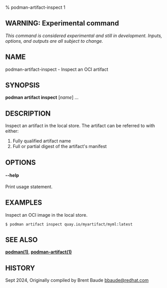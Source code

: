 % podman-artifact-inspect 1


## WARNING: Experimental command
*This command is considered experimental and still in development. Inputs, options, and outputs are all
subject to change.*

## NAME
podman\-artifact\-inspect - Inspect an OCI artifact

## SYNOPSIS
**podman artifact inspect** [*name*] ...

## DESCRIPTION

Inspect an artifact in the local store.  The artifact can be referred to with either:

1. Fully qualified artifact name
2. Full or partial digest of the artifact's manifest

## OPTIONS

#### **--help**

Print usage statement.

## EXAMPLES

Inspect an OCI image in the local store.
```
$ podman artifact inspect quay.io/myartifact/myml:latest
```

## SEE ALSO
**[podman(1)](podman.1.md)**, **[podman-artifact(1)](podman-artifact.1.md)**

## HISTORY
Sept 2024, Originally compiled by Brent Baude <bbaude@redhat.com>
